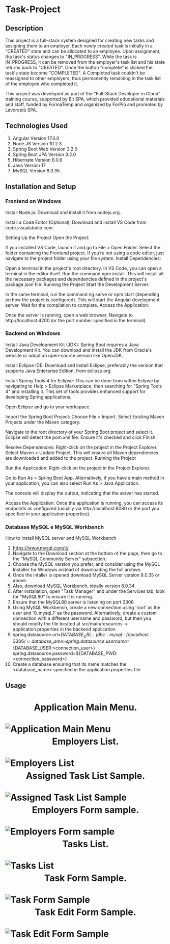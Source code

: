 # Task-Project

## Description 

This project is a full-stack system designed for creating new tasks and assigning them to an employer.
Each newly created task is initially in a "CREATED" state and can be allocated to an employee. Upon assignment, tha task's status changes to "IN_PROGRESS".
While the task is IN_PROGRESS, it can be removed from the employer's task list and his state returns back to "CREATED".
Once the button "complete" is clicked the task's state become "COMPLETED". A Completed task couldn't be reassigned to other employers, thus permanently remaining in the task list of the employee who completed it.

This project was developed as part of the "Full-Stack Developer in Cloud" training course, supported by Bit SPA, which provided educational materials and staff, funded by FormaTemp and organized by ForPiù and promoted by Lavoropiù SPA.

## Technologies Used

1. Angular Version 17.0.0
2. Node.JS Version 10.2.3
3. Spring Boot Web Version 3.2.0
4. Spring Boot JPA Version 3.2.0
5. Hibernate Version 6.0.6
6. Java Version 17
7. MySQL Version 8.0.35

## Installation and Setup

### Frontend on Windows

Install Node.js: Download and install it from nodejs.org.

Install a Code Editor (Optional): Download and install VS Code from code.visualstudio.com.

Setting Up the Project
Open the Project:

If you installed VS Code, launch it and go to File > Open Folder. Select the folder containing the Frontend project.
If you’re not using a code editor, just navigate to the project folder using your file system.
Install Dependencies:

Open a terminal in the project's root directory. In VS Code, you can open a terminal in the editor itself.
Run the command npm install. This will install all the necessary packages and dependencies defined in the project's package.json file.
Running the Project
Start the Development Server:

In the same terminal, run the command ng serve or npm start (depending on how the project is configured). This will start the Angular development server.
Wait for the compilation to complete.
Access the Application:

Once the server is running, open a web browser.
Navigate to http://localhost:4200 (or the port number specified in the terminal).

### Backend on Windows

Install Java Development Kit (JDK): Spring Boot requires a Java Development Kit. You can download and install the JDK from Oracle's website or adopt an open-source version like OpenJDK.

Install Eclipse IDE: Download and install Eclipse, preferably the version that supports Java Enterprise Edition, from eclipse.org.

Install Spring Tools 4 for Eclipse: This can be done from within Eclipse by navigating to Help > Eclipse Marketplace, then searching for "Spring Tools 4" and installing it. This set of tools provides enhanced support for developing Spring applications.

Open Eclipse and go to your workspace.

Import the Spring Boot Project:
Choose File > Import.
Select Existing Maven Projects under the Maven category.

Navigate to the root directory of your Spring Boot project and select it.
Eclipse will detect the pom.xml file. Ensure it's checked and click Finish.

Resolve Dependencies:
Right-click on the project in the Project Explorer.
Select Maven > Update Project. This will ensure all Maven dependencies are downloaded and added to the project.
Running the Project

Run the Application:
Right-click on the project in the Project Explorer.

Go to Run As > Spring Boot App. Alternatively, if you have a main method in your application, you can also select Run As > Java Application.

The console will display the output, indicating that the server has started.

Access the Application:
Once the application is running, you can access its endpoints as configured (usually via http://localhost:8080 or the port you specified in your application properties).

### Database MySQL e MySQL Workbench

How to Install MySQL server and MySQL Workbench

1. https://www.mysql.com/it/
2. Navigate to the Download section at the bottom of the page, then go to the "MySQL Community Server" subsection.
3. Choose the MySQL version you prefer, and consider using the MySQL Installer for Windows instead of downloading the full archive.
4. Once the intaller is opened download MySQL Server version 8.0.35 or above.
5. Also, download MySQL Workbench, ideally version 8.0.34.
6. After installation, open "Task Manager" and under the Services tab, look for "MySQL80" to ensure it is running.
7. Ensure that the MySQL80 server is listening on port 3306.
8. Using MySQL Workbench, create a new connection using 'root' as the user and '0_mysql_1' as the password. Alternatively, create a custom connection with a different username and password, but then you should modify the file located at src/main/resources -> application.properties in the backend application.
9.  spring.datasource.url=${DATABASE_URL:jdbc:mysql://localhost:3306/<database_name>}
    spring.datasource.username=${DATABASE_USER:<connection_user>}
    spring.datasource.password=${DATABASE_PWD:<connection_password>}
10. Create a database ensuring that its name matches the <database_name> specified in the application.properties file.

## Usage
<h1
  align="center">
  Application Main Menu.
  <br>
  <br>
  <img 
    src="images/MainMenu.png" 
    alt="Application Main Menu" 
    style="float: left;" />   
</h1>
<h1
  align="center">
  Employers List.
  <br>
  <br>
  <img 
    src="images/EmployersList.png" 
    alt="Employers List" 
    style="float: left;" /> 
</h1>
<h1
  align="center">
  Assigned Task List Sample.
  <br>
  <br>
  <img 
    src="images/AssignedTaskList.png" 
    alt="Assigned Task List Sample" 
    style="float: left;" />
</h1>
<h1
  align="center">
  Employers Form sample.
  <br>
  <br>
  <img 
    src="images/EmployersForm.png" 
    alt="Employers Form sample" 
    style="float: left;" />
</h1>
<h1
  align="center">
  Tasks List.
  <br>
  <br>
  <img 
    src="images/TasksList.png" 
    alt="Tasks List" 
    style="float: left;" />  
</h1>
<h1
  align="center">
  Task Form Sample.
  <br>
  <br>
  <img 
    src="images/TaskForm.png" 
    alt="Task Form Sample" 
    style="float: left;" />  
</h1>
<h1
  align="center">
  Task Edit Form Sample.
  <br>
  <br>
  <img 
    src="images/TaskEdit.png" 
    alt="Task Edit Form Sample" 
    style="float: left;" />  
</h1>